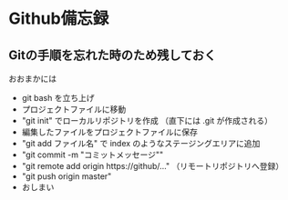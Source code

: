 # Github備忘録
## Gitの手順を忘れた時のため残しておく

おおまかには
- git bash を立ち上げ
- プロジェクトファイルに移動
- "git init" でローカルリポジトリを作成 （直下には .git が作成される）
- 編集したファイルをプロジェクトファイルに保存
- "git add ファイル名" で index のようなステージングエリアに追加
- "git commit -m "コミットメッセージ""
- "git remote add origin https://github/…" （リモートリポジトリへ登録）
- "git push origin master"
- おしまい

